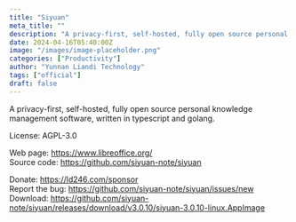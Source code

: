```yaml
---
title: "Siyuan"
meta_title: ""
description: "A privacy-first, self-hosted, fully open source personal knowledge management software, written in typescript and golang."
date: 2024-04-16T05:40:00Z
image: "/images/image-placeholder.png"
categories: ["Productivity"]
author: "Yunnan Liandi Technology"
tags: ["official"]
draft: false
---
```


A privacy-first, self-hosted, fully open source personal knowledge management software, written in typescript and golang.

License: AGPL-3.0

Web page: https://www.libreoffice.org/  
Source code: https://github.com/siyuan-note/siyuan

Donate: https://ld246.com/sponsor  
Report the bug: https://github.com/siyuan-note/siyuan/issues/new   
Download: https://github.com/siyuan-note/siyuan/releases/download/v3.0.10/siyuan-3.0.10-linux.AppImage
